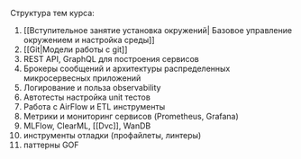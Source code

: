 Структура тем курса:
1) [[Вступительное занятие установка окружений| Базовое управление окружением и настройка среды]]
2) [[Git|Модели работы с git]]
3) REST API, GraphQL для построения сервисов
4) Брокеры сообщений и архитектуры распределенных микросервесных приложений
5) Логирование и польза observability
6) Автотесты настройка unit тестов
7) Работа с AirFlow и ETL инструменты 
8) Метрики и мониторинг сервисов (Prometheus, Grafana)
9) MLFlow, ClearML, [[Dvc]], WanDB
10) инструменты отладки (профайлеты, линтеры)
11) паттерны GOF



